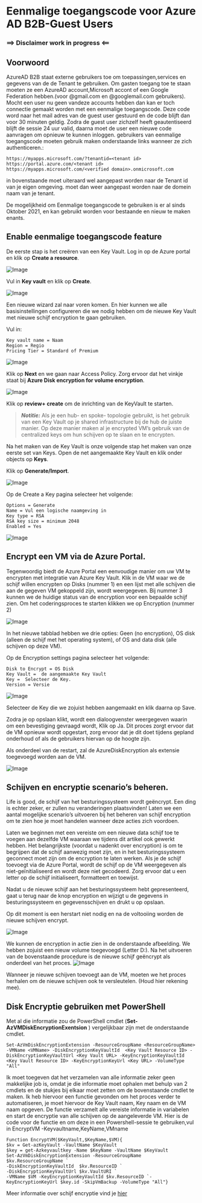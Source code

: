 
# Eenmalige toegangscode voor Azure AD B2B-Guest Users

### ==> Disclaimer work in progress <==

## Voorwoord
AzureAD B2B staat externe gebruikers toe om toepassingen,services en gegevens van de de Tenant te gebruiken.
Om gasten toegang toe te staan moeten ze een AzureAD account,Microsoft accont of een Google Federation hebben.(voor @gmail.com en @googlemail.com gebruikers).
Mocht een user nu geen vandeze accounts hebben dan kan er toch connectie gemaakt worden met een eenmalige toegangscode.
Deze code word naar het mail adres van de guest user gestuurd en de code blijft dan voor 30 minuten geldig.
Zodra de guest user zichzelf heeft geautentiseerd blijft de sessie 24 uur valid, daarna moet de user een nieuwe code aanvragen om opnieuw te kunnen inloggen.
gebruikers van eenmalige toegangscode moeten gebruik maken onderstaande links wanneer ze zich authenticeren.:

````
https://myapps.microsoft.com/?tenantid=<tenant id> 
https://portal.azure.com/<tenant id>
https://myapps.microsoft.com/<verified domain>.onmicrosoft.com
````
in bovenstaande moet uiteraard <tenant id> wel aangepast worden naar de Tenant id van je eigen omgeving.<verified domain> moet dan weer aangepast worden naar de domein naam van je tenant.
  
  
De mogelijkheid om Eenmalige toegangscode te gebruiken is er al sinds Oktober 2021, en kan gebruikt worden voor bestaande en nieuw te maken enants.
  


## Enable eenmalige toegangscode feature
  
De eerste stap is het creëren van een Key Vault.
Log in op de Azure portal en klik op **Create a resource**.

![Image](./Images/Encryptie/CreateResource.png)

Vul in **Key vault** en klik op **Create**.

![Image](./Images/Encryptie/CreateKeyvault.png)

Een nieuwe wizard zal naar voren komen. En hier kunnen we alle basisinstellingen configureren die we nodig hebben om de nieuwe Key Vault met nieuwe schijf encryption te gaan gebruiken.

Vul in: 
~~~
Key vault name = Naam 
Region = Regio
Pricing Tier = Standard of Premium
~~~
![Image](./Images/Encryptie/KeyvaultSettings.png)

Klik op **Next** en we gaan naar Access Policy. 
Zorg ervoor dat het vinkje staat bij **Azure Disk encryption for volume encryption**. 

![Image](./Images/Encryptie/ResourceAccess.png)

Klik op **review+ create** om de inrichting van de KeyVault te starten.


> **_Notitie:_** Als je een hub- en spoke- topologie gebruikt, is het gebruik van een Key Vault op je shared infrastructure bij de hub de juiste manier.
Op deze manier maken al je encrypted VM’s gebruik van de centralized keys om hun schijven op te slaan en te encrypten.

Na het maken van de Key Vault is onze volgende stap het maken van onze eerste set van Keys. Open de net aangemaakte Key Vault en klik onder objects op **Keys**.

Klik op **Generate/Import**.

![Image](./Images/Encryptie/Keys.png)

Op de Create a Key pagina selecteer het volgende:
~~~
Options = Generate
Name = Vul een logische naamgeving in
Key type = RSA
RSA key size = minimum 2048
Enabled = Yes
~~~

![Image](./Images/Encryptie/CreateKeys.png)

## Encrypt een VM via de Azure Portal.


Tegenwoordig biedt de Azure Portal een eenvoudige manier om uw VM te encrypten met integratie van Azure Key Vault.
Klik in de VM waar we de schijf willen encrypten op Disks (nummer 1) en een lijst met alle schijven die aan de gegeven VM gekoppeld zijn, wordt weergegeven.
Bij nummer 3 kunnen we de huidige status van de encryption  voor een bepaalde schijf zien.
Om het coderingsproces te starten klikken we op Encryption (nummer 2)

![Image](./Images/Encryptie/EncryptDisk.png)

In het nieuwe tabblad hebben we drie opties: Geen (no encryption), OS disk (alleen de schijf met het operating system), of OS and data disk (alle schijven op deze VM).

Op de Encryption settings pagina selecteer het volgende:

~~~~
Disk to Encrypt = OS Disk
Key Vault =  de aangemaakte Key Vault
Key =  Selecteer de Key.
Version = Versie 
~~~~
![Image](./Images/Encryptie/Encryptionsettings.png)

Selecteer de Key die we zojuist hebben aangemaakt en klik daarna op Save.

Zodra je op opslaan klikt, wordt een dialoogvenster weergegeven waarin om een bevestiging gevraagd wordt, Klik op Ja.
Dit proces zorgt ervoor dat de VM opnieuw wordt opgestart, zorg ervoor dat je dit doet tijdens gepland onderhoud of als de gebruikers hiervan op de hoogte zijn.

Als onderdeel van de restart, zal de AzureDiskEncryption als extensie toegevoegd worden aan de VM.

![Image](./Images/Encryptie/AzureDiskEncryptionExtensie.png)


## Schijven en encryptie scenario’s beheren.

Life is good, de schijf van het besturingssysteem wordt geëncrypt.
Een ding is echter zeker, er zullen nu veranderingen plaatsvinden!
Laten we een aantal mogelijke scenario’s uitvoeren bij het beheren van schijf encryption om te zien hoe je moet handelen wanneer deze acties zich voordoen.

Laten we beginnen met een vereiste om een nieuwe data schijf toe te voegen aan dezelfde VM waaraan we tijdens dit artikel ook gewerkt hebben.
Het belangrijkste (voordat u nadenkt over encryption) is om te begrijpen dat de schijf aanwezig moet zijn, en in het besturingssysteem geconnect moet zijn om de encryption te laten werken.
Als je de schijf toevoegt via de Azure Portal, wordt de schijf op de VM weergegeven als niet-geïnitialiseerd  en wordt deze niet gecodeerd.
Zorg ervoor dat u een letter op de schijf initialiseert, formatteert en toewijst.

Nadat u de nieuwe schijf aan het besturingssysteem hebt gepresenteerd,
gaat u terug naar de knop encryption en wijzigt u de gegevens in besturingssysteem en gegevensschijven en drukt u op opslaan.

Op dit moment is een herstart niet nodig en na de voltooiing worden de nieuwe schijven encrypt.

![Image](./Images/Encryptie/Encryptdatadisk.png)


We kunnen de encryption in actie zien in de onderstaande afbeelding.
We hebben zojuist een nieuw volume toegevoegd (Letter D:). Na het uitvoeren van de bovenstaande procedure is de nieuwe schijf geëncrypt als onderdeel van het proces.
![Image](./Images/Encryptie/DataDisk.png)

Wanneer je nieuwe schijven toevoegt aan de VM, moeten we het proces herhalen om de nieuwe schijven ook te versleutelen. (Houd hier rekening mee).


## Disk Encryptie gebruiken met PowerShell

Met al die informatie zou de PowerShell cmdlet (**Set-AzVMDiskEncryptionExentsion** ) vergelijkbaar zijn met de onderstaande cmdlet.

```
Set-AzVmDiskEncryptionExtension -ResourceGroupName <ResourceGroupName> -VMName <VMName> -DiskEncryptionKeyVaultId  <Key Vault Resource ID> -DiskEncryptionKeyVaultUrl <Key Vault URL> -KeyEncryptionKeyVaultId <Key Vault Resource ID> -KeyEncryptionKeyUrl <Key URL> -VolumeType "All"
```
Ik moet toegeven dat het verzamelen van alle informatie zeker geen makkelijke job is, omdat je die informatie moet ophalen met behulp van 2 cmdlets en de stukjes bij elkaar moet zetten om de bovenstaande cmdlet te maken.
Ik heb hiervoor een functie gevonden om het proces verder te automatiseren, je moet hiervoor de Key Vault naam, Key naam en de VM naam opgeven.
De functie verzamelt alle vereiste informatie in variabelen en start de encryptie van alle schijven op de aangeleverde VM.
Hier is de code voor de functie en om deze in een Powershell-sessie te gebruiken,vul in EncryptVM -Keyvaultname,KeyName,VMname


````
Function EncryptVM($KeyVault,$KeyName,$VM){
$kv = Get-azKeyVault -VaultName $KeyVault
$key = get-Azkeyvaultkey -Name $KeyName -VaultName $KeyVault
Set-AzVmDiskEncryptionExtension -ResourceGroupName $kv.ResourceGroupName `
-DiskEncryptionKeyVaultId  $kv.ResourceID `
-DiskEncryptionKeyVaultUrl $kv.VaultURI `
-VMName $VM -KeyEncryptionKeyVaultId $kv.ResourceID `-KeyEncryptionKeyUrl $key.id -SkipVmBackup -VolumeType "All"}

````

Meer informatie over schijf encryptie vind je [hier](https://learn.microsoft.com/en-us/azure/virtual-machines/windows/disk-encryption-faq#can-i-encrypt-both-boot-and-data-volumes-with-azure-disk-encryption)

